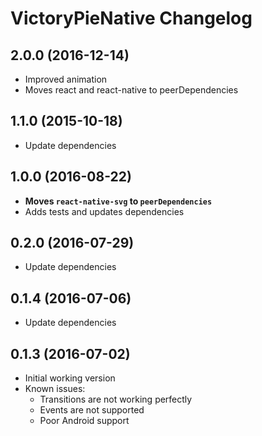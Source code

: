 # VictoryPieNative Changelog

## 2.0.0 (2016-12-14)

- Improved animation
- Moves react and react-native to peerDependencies

## 1.1.0 (2015-10-18)

- Update dependencies

## 1.0.0 (2016-08-22)

- **Moves `react-native-svg` to `peerDependencies`**
- Adds tests and updates dependencies

## 0.2.0 (2016-07-29)

- Update dependencies

## 0.1.4 (2016-07-06)

- Update dependencies

## 0.1.3 (2016-07-02)

- Initial working version
- Known issues:
  - Transitions are not working perfectly
  - Events are not supported
  - Poor Android support